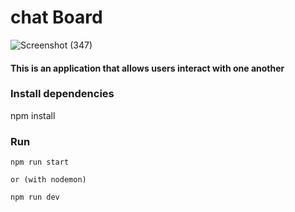 # chat Board

![Screenshot (347)](https://user-images.githubusercontent.com/64624808/191677636-a634b3cf-f348-46c5-ac6e-b87b2df22926.png)


#### This is an application that allows users interact with one another

### Install dependencies
npm install

### Run
```
npm run start

or (with nodemon)

npm run dev
```

